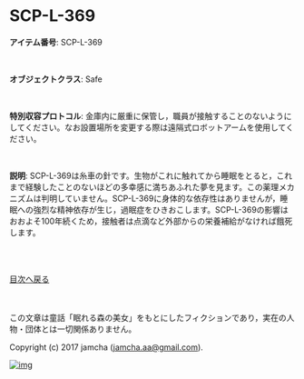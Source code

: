 # SCP-L-369

**アイテム番号**: SCP-L-369  

<br>  

**オブジェクトクラス**: Safe  

<br>  

**特別収容プロトコル**: 金庫内に厳重に保管し，職員が接触することのないようにしてください。なお設置場所を変更する際は遠隔式ロボットアームを使用してください。  

<br>  

**説明**: SCP-L-369は糸車の針です。生物がこれに触れてから睡眠をとると，これまで経験したことのないほどの多幸感に満ちあふれた夢を見ます。この薬理メカニズムは判明していません。SCP-L-369に身体的な依存性はありませんが，睡眠への強烈な精神依存が生じ，過眠症をひきおこします。SCP-L-369の影響はおおよそ100年続くため，接触者は点滴など外部からの栄養補給がなければ餓死します。  

<br>  
<br>  

[目次へ戻る](https://github.com/jamcha-aa/SCP/blob/master/README.md)  

<br>  
<br>  
この文章は童話「眠れる森の美女」をもとにしたフィクションであり，実在の人物・団体とは一切関係ありません。  

Copyright (c) 2017 jamcha (jamcha.aa@gmail.com).  

[![img](http://i.creativecommons.org/l/by-sa/4.0/88x31.png)](http://creativecommons.org/licenses/by-sa/4.0/deed)

